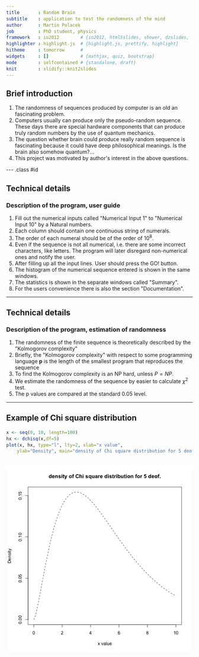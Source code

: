 ```yaml
---
title       : Random Brain
subtitle    : application to test the randomness of the mind
author      : Martin Polacek
job         : PhD student, physics
framework   : io2012        # {io2012, html5slides, shower, dzslides, ...}
highlighter : highlight.js  # {highlight.js, prettify, highlight}
hitheme     : tomorrow      # 
widgets     : []            # {mathjax, quiz, bootstrap}
mode        : selfcontained # {standalone, draft}
knit        : slidify::knit2slides
---
```


## Brief introduction

<!--1. Description of the program, user guide-->
1. The randomness of sequences produced by computer is an old an fascinating problem.
2. Computers usually can produce only the pseudo-random sequence. These days there are special hardware components that can produce truly random numbers by the use of quantum mechanics.
3. The question whether brain could produce really random sequence is fascinating because it could have deep philosophical meanings. Is the brain also somehow quantum?...
4. This project was motivated by author's interest in the above questions.

--- .class #id 

## Technical details
### Description of the program, user guide 
1. Fill out the numerical inputs called "Numerical Input 1" to "Numerical Input 10" by a Natural numbers.
2. Each column should contain one continuous string of numerals.
3. The order of each numeral should be of the order of $10^8$.
4. Even if the sequence is not all numerical, i.e. there are some incorrect characters, like letters. The program will later disregard non-numerical ones and notify the user.
5. After filling up all the input lines. User should press the GO! button.
6. The histogram of the numerical sequence entered is shown in the same windows. 
7. The statistics is shown in the separate windows called "Summary".
8. For the users convenience there is also the section "Documentation".

--- 
## Technical details
### Description of the program, estimation of randomness
1. The randomness of the finite sequence is theoretically described by the "Kolmogorov complexity"
2. Briefly, the "Kolmogorov complexity" with respect to some programming language **p** is the length of the smallest program that reproduces the sequence
3. To find the Kolmogorov complexity is an NP hard, unless $P=NP$.
4. We estimate the randomness of the sequence by easier to calculate $\chi^2$ test.
5. The p values are compared at the standard $0.05$ level.

---

## Example of Chi square distribution


```r
x <- seq(0, 10, length=100)
hx <- dchisq(x,df=5)
plot(x, hx, type="l", lty=2, xlab="x value",
    ylab="Density", main="density of Chi square distribution for 5 deof.")
```

![plot of chunk unnamed-chunk-1](assets/fig/unnamed-chunk-1-1.png) 
---



